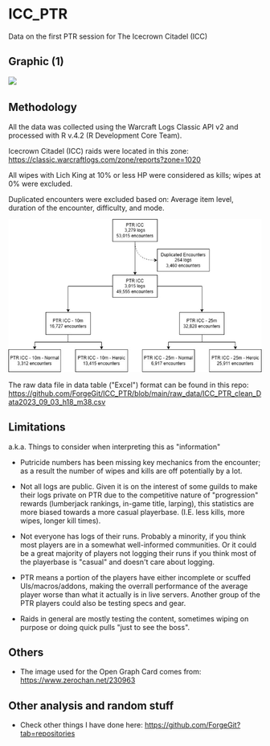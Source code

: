 # ICC_PTR

Data on the first PTR session for The Icecrown Citadel (ICC)

## Graphic (1)

<img src="_img/final_image_25_10_wing.jpg"/>

## Methodology

All the data was collected using the Warcraft Logs Classic API v2 and processed with R v.4.2 (R Development Core Team).

Icecrown Citadel (ICC) raids were located in this zone: https://classic.warcraftlogs.com/zone/reports?zone=1020

All wipes with Lich King at 10% or less HP were considered as kills; wipes at 0% were excluded.

Duplicated encounters were excluded based on: Average item level, duration of the encounter, difficulty, and mode.

<img src="_img/data_pipeline.jpg"/>

The raw data file in data table ("Excel") format can be found in this repo: https://github.com/ForgeGit/ICC_PTR/blob/main/raw_data/ICC_PTR_clean_Data2023_09_03_h18_m38.csv

## Limitations

a.k.a. Things to consider when interpreting this as "information"

- Putricide numbers has been missing key mechanics from the encounter; as a result the number of wipes and kills are off potentially by a lot. 


- Not all logs are public. Given it is on the interest of some guilds to make their logs private on PTR due to the competitive nature of "progression" rewards (lumberjack rankings, in-game title, larping), this statistics are more biased towards a more casual playerbase. (I.E. less kills, more wipes, longer kill times).


- Not everyone has logs of their runs. Probably a minority, if you think most players are in a somewhat well-informed communities. Or it could be a great majority of players not logging their runs if you think most of the playerbase is "casual" and doesn't care about logging.


- PTR  means a portion of the players have either incomplete or scuffed UIs/macros/addons, making the overrall performance of the average player worse than what it actually is in live servers. Another group of the PTR players could also be testing specs and gear.

- Raids in general are mostly testing the content, sometimes wiping on purpose or doing quick pulls "just to see the boss". 

## Others

- The image used for the Open Graph Card comes from: https://www.zerochan.net/230963

## Other analysis and random stuff

- Check other things I have done here: https://github.com/ForgeGit?tab=repositories



